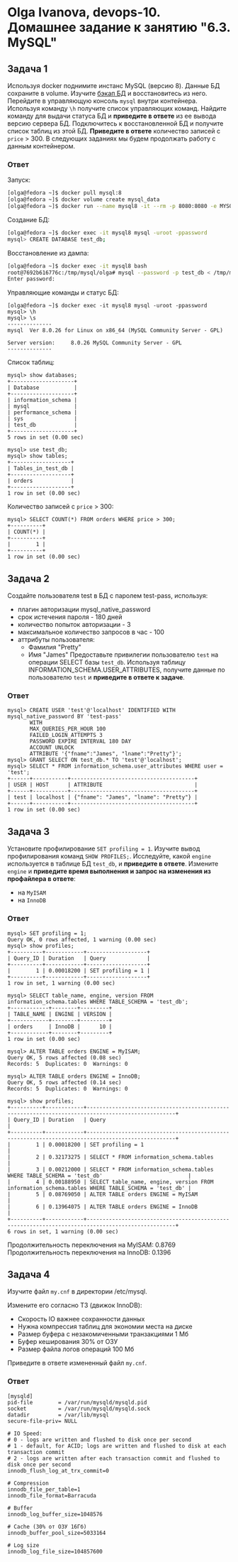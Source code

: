 # Olga Ivanova, devops-10. Домашнее задание к занятию "6.3. MySQL"

## Задача 1

Используя docker поднимите инстанс MySQL (версию 8). Данные БД сохраните в volume.
Изучите [бэкап БД](test_data/test_dump.sql) и восстановитесь из него.
Перейдите в управляющую консоль `mysql` внутри контейнера.
Используя команду `\h` получите список управляющих команд.
Найдите команду для выдачи статуса БД и **приведите в ответе** из ее вывода версию сервера БД.
Подключитесь к восстановленной БД и получите список таблиц из этой БД.
**Приведите в ответе** количество записей с `price` > 300.
В следующих заданиях мы будем продолжать работу с данным контейнером.

### Ответ

Запуск:  
```bash
[olga@fedora ~]$ docker pull mysql:8
[olga@fedora ~]$ docker volume create mysql_data
[olga@fedora ~]$ docker run --name mysql8 -it --rm -p 8080:8080 -e MYSQL_ROOT_PASSWORD=password -v mysql_data:/var/lib/mysql -v /home:/tmp/mysql -d mysql:8
```

Создание БД:  
```bash
[olga@fedora ~]$ docker exec -it mysql8 mysql -uroot -ppassword
mysql> CREATE DATABASE test_db;
```

Восстановление из дампа:  
```bash
[olga@fedora ~]$ docker exec -it mysql8 bash
root@7692b616776c:/tmp/mysql/olga# mysql --password -p test_db < /tmp/mysql/olga/test_dump.sql
Enter password: 
```

Управляющие команды и статус БД:
```text
[olga@fedora ~]$ docker exec -it mysql8 mysql -uroot -ppassword
mysql> \h
mysql> \s
--------------
mysql  Ver 8.0.26 for Linux on x86_64 (MySQL Community Server - GPL)

Server version:		8.0.26 MySQL Community Server - GPL
--------------
```

Список таблиц:
```text
mysql> show databases;
+--------------------+
| Database           |
+--------------------+
| information_schema |
| mysql              |
| performance_schema |
| sys                |
| test_db            |
+--------------------+
5 rows in set (0.00 sec)

mysql> use test_db;
mysql> show tables;
+-------------------+
| Tables_in_test_db |
+-------------------+
| orders            |
+-------------------+
1 row in set (0.00 sec)
```

Количество записей с `price` > 300:  
```text
mysql> SELECT COUNT(*) FROM orders WHERE price > 300;
+----------+
| COUNT(*) |
+----------+
|        1 |
+----------+
1 row in set (0.00 sec)
```

## Задача 2

Создайте пользователя test в БД c паролем test-pass, используя:
- плагин авторизации mysql_native_password
- срок истечения пароля - 180 дней
- количество попыток авторизации - 3
- максимальное количество запросов в час - 100
- аттрибуты пользователя:
  - Фамилия "Pretty"
  - Имя "James"
Предоставьте привилегии пользователю `test` на операции SELECT базы `test_db`.
Используя таблицу INFORMATION_SCHEMA.USER_ATTRIBUTES, получите данные по пользователю `test` и **приведите в ответе к задаче**.

### Ответ

```text
mysql> CREATE USER 'test'@'localhost' IDENTIFIED WITH mysql_native_password BY 'test-pass'
       WITH 
       MAX_QUERIES_PER_HOUR 100 
       FAILED_LOGIN_ATTEMPTS 3
       PASSWORD EXPIRE INTERVAL 180 DAY
       ACCOUNT UNLOCK
       ATTRIBUTE '{"fname":"James", "lname":"Pretty"}';
mysql> GRANT SELECT ON test_db.* TO 'test'@'localhost';
mysql> SELECT * FROM information_schema.user_attributes WHERE user = 'test';
+------+-----------+---------------------------------------+
| USER | HOST      | ATTRIBUTE                             |
+------+-----------+---------------------------------------+
| test | localhost | {"fname": "James", "lname": "Pretty"} |
+------+-----------+---------------------------------------+
1 row in set (0.00 sec)
```

## Задача 3

Установите профилирование `SET profiling = 1`.
Изучите вывод профилирования команд `SHOW PROFILES;`.
Исследуйте, какой `engine` используется в таблице БД `test_db`, и **приведите в ответе**.
Измените `engine` и **приведите время выполнения и запрос на изменения из профайлера в ответе**:
- на `MyISAM`
- на `InnoDB`
  
### Ответ

```text
mysql> SET profiling = 1;
Query OK, 0 rows affected, 1 warning (0.00 sec)
mysql> show profiles;
+----------+------------+-------------------+
| Query_ID | Duration   | Query             |
+----------+------------+-------------------+
|        1 | 0.00018200 | SET profiling = 1 |
+----------+------------+-------------------+
1 row in set, 1 warning (0.00 sec)

mysql> SELECT table_name, engine, version FROM information_schema.tables WHERE TABLE_SCHEMA = 'test_db';
+------------+--------+---------+
| TABLE_NAME | ENGINE | VERSION |
+------------+--------+---------+
| orders     | InnoDB |      10 |
+------------+--------+---------+
1 row in set (0.00 sec)

mysql> ALTER TABLE orders ENGINE = MyISAM;
Query OK, 5 rows affected (0.08 sec)
Records: 5  Duplicates: 0  Warnings: 0

mysql> ALTER TABLE orders ENGINE = InnoDB;
Query OK, 5 rows affected (0.14 sec)
Records: 5  Duplicates: 0  Warnings: 0

mysql> show profiles;
+----------+------------+--------------------------------------------------------------------------------------------------+
| Query_ID | Duration   | Query                                                                                            |
+----------+------------+--------------------------------------------------------------------------------------------------+
|        1 | 0.00018200 | SET profiling = 1                                                                                |
|        2 | 0.32173275 | SELECT * FROM information_schema.tables                                                          |
|        3 | 0.00212000 | SELECT * FROM information_schema.tables WHERE TABLE_SCHEMA = 'test_db'                           |
|        4 | 0.00188950 | SELECT table_name, engine, version FROM information_schema.tables WHERE TABLE_SCHEMA = 'test_db' |
|        5 | 0.08769050 | ALTER TABLE orders ENGINE = MyISAM                                                               |
|        6 | 0.13964075 | ALTER TABLE orders ENGINE = InnoDB                                                               |
+----------+------------+--------------------------------------------------------------------------------------------------+
6 rows in set, 1 warning (0.00 sec)
```

Продолжительность переключения на MyISAM: 0.8769  
Продолжительность переключения на InnoDB: 0.1396

## Задача 4

Изучите файл `my.cnf` в директории /etc/mysql.

Измените его согласно ТЗ (движок InnoDB):
- Скорость IO важнее сохранности данных
- Нужна компрессия таблиц для экономии места на диске
- Размер буфера с незакомиченными транзакциями 1 Мб
- Буфер кеширования 30% от ОЗУ
- Размер файла логов операций 100 Мб

Приведите в ответе измененный файл `my.cnf`.

### Ответ

```text
[mysqld]
pid-file        = /var/run/mysqld/mysqld.pid
socket          = /var/run/mysqld/mysqld.sock
datadir         = /var/lib/mysql
secure-file-priv= NULL

# IO Speed:
# 0 - logs are written and flushed to disk once per second
# 1 - default, for ACID; logs are written and flushed to disk at each transaction commit
# 2 - logs are written after each transaction commit and flushed to disk once per second
innodb_flush_log_at_trx_commit=0

# Compression
innodb_file_per_table=1
innodb_file_format=Barracuda

# Buffer
innodb_log_buffer_size=1048576

# Cache (30% от ОЗУ 16Гб)
innodb_buffer_pool_size=5033164

# Log size
innodb_log_file_size=104857600
```

